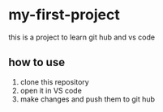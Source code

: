 # my-first-project
this is a project to learn git hub and vs code
## how to use 
1. clone this repository 
2. open it in VS code
3. make changes and push them to git hub